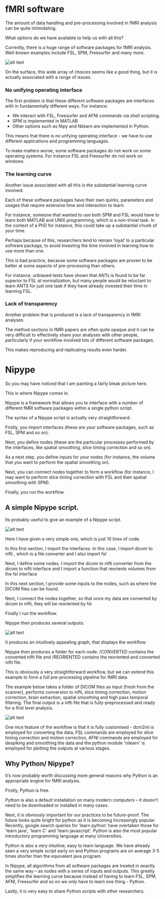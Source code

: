# fMRI software
The amount of data handling and pre-processing involved in fMRI analysis can be quite intimidating.

What options do we have available to help us with all this?

Currently, there is a huge range of software packages for fMRI analysis. Well-known examples include FSL, SPM, Freesurfer and many more.

![alt text](https://i.imgbox.com/FOp1JK5t.png "Title")

On the surface, this wide array of choices seems like a good thing, but it is actually associated with a range of issues.

### No unifying operating interface

The first problem is that these different software packages are interfaces with in fundamentally different ways. For instance:
* We interact with FSL, Freesurfer and AFNI commands via shell scripting.
* SPM is implemented in MATLAB
* Other options such as Nipy and Nilearn are implemented in Python.

This means that there is no unfying operating interface - we have to use different applications and programming languages.

To make matters worse, some software packages do not work on some operating systems. For instance FSL and Freesurfer do not work on windows.

### The learning curve

Another issue associated with all this is the substantial learning curve involved.

Each of these software packages have their own quirks, parameters and usages that require extensive time and interaction to learn.

For instance, someone that wanted to use both SPM and FSL would have to learn both MATLAB and UNIX programming, which is a non-trivial task. In the context of a PhD for instance, this could take up a substantial chunk of your time. 

Perhaps because of this, researchers tend to remain ‘loyal’ to a particular software package, to avoid investing the time involved in learning how to use more than one.

This is bad practice, because some software packages are proven to be better at some aspects of pre-processing than others.

For instance, unbiased tests have shown that ANTs is found to be far superior to FSL at normalization, but many people would be reluctant to learn ANTS for just one task if they have already invested their time in learning FSL.

### Lack of transparency

Another problem that is produced is a lack of transparency in fMRI analyses.

The method sections in fMRI papers are often quite opaque and it can be very difficult to effectively share your analyses with other people, particularly if your workflow involved lots of different software packages.

This makes reproducing and replicating results even harder. 

# Nipype 

So you may have noticed that I am painting a fairly bleak picture here.

This is where Nipype comes in.

Nipype is a framework that allows you to interface with a number of different fMRI software packages within a single python script. 

The syntax of a Nipype script is actually very straightforward.  

Firstly, you import interfaces (these are your software packages, such as FSL, SPM and so on).

Next, you define nodes (these are the particular processes performed by the interfaces, like spatial smoothing, slice timing correction and so on).

As a next step, you define inputs for your nodes (for instance, the volume that you want to perform the spatial smoothing on).

Next, you can connect nodes together to form a workflow (for instance, I may want to perform slice timing correction with FSL and then spatial smoothing with SPM).

Finally, you run the workflow.

## A simple Nipype script.

Its probably useful to give an example of a Nipype script. 

![alt text](https://i.imgbox.com/baD5T4K1.png "Title")

Here I have given a very simple one, which is just 10 lines of code.

In this first section, I import the interfaces. In this case, I import dicom to nifti , which is a file converter and I also import fsl

Next, I define some nodes. I import the dicom to nifti converter from the dicom to nifti interface and I import a function that reorients volumes from the fsl interface

In this next section, I provide some inputs to the nodes, such as where the DICOM files can be found.

Next, I connect the nodes together, so that once my data are converted by dicom to nifti, they will be reoriented by fsl

Finally I run the workflow.

Nipype then produces several outputs:

![alt text](https://i.imgbox.com/IrZkdgNV.png "Title")

It produces an intuitively appealing graph, that displays the workflow.

Nipype then produces a folder for each node. /CONVERTED contains the converted nifti file and /REORIENTED contains the reoriented and converted nifti file.

This is obviously a very straightforward workflow, but we can extend this example to form a full pre-processing pipeline for fMRI data. 

The example below takes a folder of DICOM files as input (fresh from the scanner), performs conversion to nifti, slice timing correction, motion correction, brain extraction, spatial smoothing and high pass temporal filtering. The final output is a nifti file that is fully-preprocessed and ready for a first level analysis. 

![alt text](https://i.imgbox.com/XRj6zpoZ.png "Title")

One nice feature of the workflow is that it is fully customised - dcm2nii is employed for converting the data, FSL commands are employed for slice timing correction and motion correction, AFNI commands are employed for despiking and smoothing the data and the python module 'nilearn' is employed for plotting the outputs at various stages. 

## Why Python/ Nipype? 

It’s now probably worth discussing more general reasons why Python is an appropriate engine for fMRI analysis.

Firstly, Python is free.

Python is also a default installation on many modern computers – it doesn’t need to be downloaded or installed in many cases.

Next, it is obviously important for our practices to be future-proof. The future looks quite bright for python as it is becoming increasingly popular. Recently, google search queries for ‘learn python’ have overtaken those for 'learn java', 'learn C' and 'learn javascript'. Python is also the most popular introductory programming language at many Universities.

Python is also a very intuitive, easy to learn language. We have already seen a very simple script early on and Python programs are on average 3-5 times shorter than the equivalent java program.

In Nipype, all algorithms from all software packages are treated in exactly the same way – as nodes with a series of inputs and outputs. This greatly simplifies the learning curve because instead of having to learn FSL, SPM, AFNI, Freesurfer and so on we only have to learn one thing - Python.

Lastly, it is very easy to share Python scripts with other researchers.
